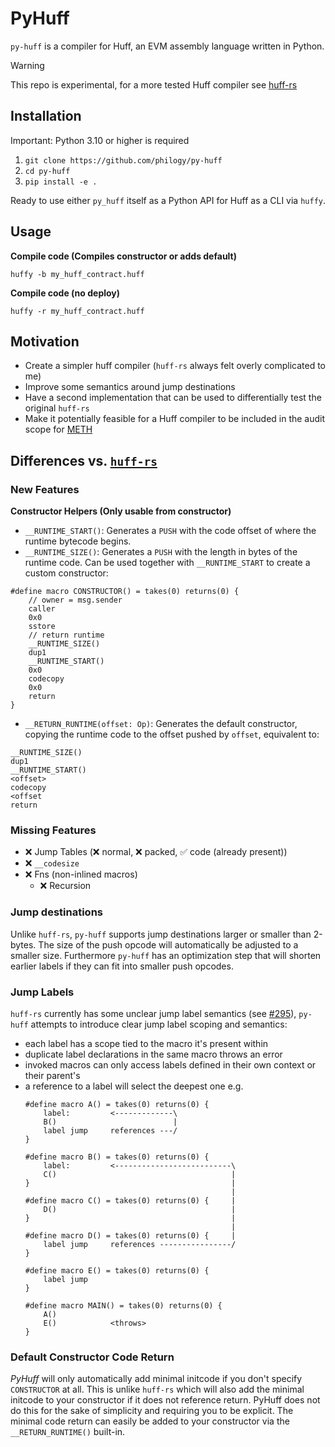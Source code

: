 # PyHuff

`py-huff` is a compiler for Huff, an EVM assembly language written in Python.

> [!WARNING]
> This repo is experimental, for a more tested Huff compiler see [huff-rs](https://github.com/huff-language/huff-rs)

## Installation

Important: Python 3.10 or higher is required

1. `git clone https://github.com/philogy/py-huff`
2. `cd py-huff`
3. `pip install -e .`

Ready to use either `py_huff` itself as a Python API for Huff as a CLI via `huffy`.

## Usage

**Compile code (Compiles constructor or adds default)**
```
huffy -b my_huff_contract.huff
```

**Compile code (no deploy)**
```
huffy -r my_huff_contract.huff
```

## Motivation

- Create a simpler huff compiler (`huff-rs` always felt overly complicated to me)
- Improve some semantics around jump destinations
- Have a second implementation that can be used to differentially test the original `huff-rs`
- Make it potentially feasible for a Huff compiler to be included in the audit scope for
  [METH](https://github.com/philogy/meth-weth)

## Differences vs. [`huff-rs`](https://github.com/huff-language/huff-rs/)

### New Features
**Constructor Helpers (Only usable from constructor)**
- `__RUNTIME_START()`: Generates a `PUSH` with the code offset of where the runtime bytecode begins.
- `__RUNTIME_SIZE()`: Generates a `PUSH` with the length in bytes of the runtime code. Can be used
  together with `__RUNTIME_START` to create a custom constructor:

```
#define macro CONSTRUCTOR() = takes(0) returns(0) {
    // owner = msg.sender
    caller
    0x0
    sstore
    // return runtime
    __RUNTIME_SIZE()
    dup1
    __RUNTIME_START()
    0x0
    codecopy
    0x0
    return
}
```
- `__RETURN_RUNTIME(offset: Op)`: Generates the default constructor, copying the runtime code to the
  offset pushed by `offset`, equivalent to:
```
__RUNTIME_SIZE()
dup1
__RUNTIME_START()
<offset>
codecopy
<offset
return
```

### Missing Features
- ❌ Jump Tables (❌ normal, ❌ packed, ✅ code (already present))
- ❌ `__codesize`
- ❌ Fns (non-inlined macros)
    - ❌ Recursion


### Jump destinations
Unlike `huff-rs`, `py-huff` supports jump destinations larger or smaller than 2-bytes. The size of
the push opcode will automatically be adjusted to a smaller size. Furthermore `py-huff` has an
optimization step that will shorten earlier labels if they can fit into smaller push opcodes.

### Jump Labels
`huff-rs` currently has some unclear jump label semantics (see [#295](https://github.com/huff-language/huff-rs/issues/295)), `py-huff` attempts to introduce clear jump label scoping and semantics:

- each label has a scope tied to the macro it's present within
- duplicate label declarations in the same macro throws an error
- invoked macros can only access labels defined in their own context or their parent's
- a reference to a label will select the deepest one e.g.
    ```
    #define macro A() = takes(0) returns(0) {
        label:         <-------------\
        B()                          |
        label jump     references ---/
    }

    #define macro B() = takes(0) returns(0) {
        label:         <--------------------------\
        C()                                       |
    }                                             |
                                                  |
    #define macro C() = takes(0) returns(0) {     |
        D()                                       |
    }                                             |
                                                  |
    #define macro D() = takes(0) returns(0) {     |
        label jump     references ----------------/
    }

    #define macro E() = takes(0) returns(0) {
        label jump
    }

    #define macro MAIN() = takes(0) returns(0) {
        A()
        E()            <throws>
    }
    ```

### Default Constructor Code Return

_PyHuff_ will only automatically add minimal initcode if you don't specify `CONSTRUCTOR` at all. This
is unlike `huff-rs` which will also add the minimal initcode to your constructor if it does not
reference return. PyHuff does not do this for the sake of simplicity and requiring you to be
explicit. The minimal code return can easily be added to your constructor via the
`__RETURN_RUNTIME()` built-in.
